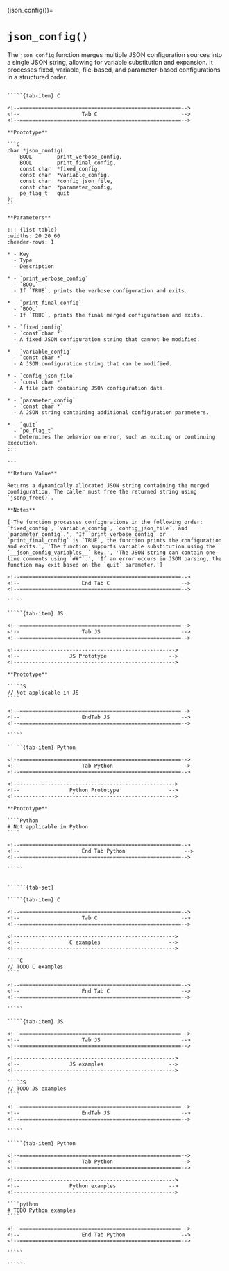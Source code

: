 <!-- ============================================================== -->
(json_config())=
# `json_config()`
<!-- ============================================================== -->

The `json_config` function merges multiple JSON configuration sources into a single JSON string, allowing for variable substitution and expansion. It processes fixed, variable, file-based, and parameter-based configurations in a structured order.

<!------------------------------------------------------------>
<!--                    Prototypes                          -->
<!------------------------------------------------------------>

``````{tab-set}

`````{tab-item} C

<!--====================================================-->
<!--                    Tab C                           -->
<!--====================================================-->

**Prototype**

```C
char *json_config(
    BOOL        print_verbose_config,
    BOOL        print_final_config,
    const char  *fixed_config,
    const char  *variable_config,
    const char  *config_json_file,
    const char  *parameter_config,
    pe_flag_t   quit
);
```

**Parameters**

::: {list-table}
:widths: 20 20 60
:header-rows: 1

* - Key
  - Type
  - Description

* - `print_verbose_config`
  - `BOOL`
  - If `TRUE`, prints the verbose configuration and exits.

* - `print_final_config`
  - `BOOL`
  - If `TRUE`, prints the final merged configuration and exits.

* - `fixed_config`
  - `const char *`
  - A fixed JSON configuration string that cannot be modified.

* - `variable_config`
  - `const char *`
  - A JSON configuration string that can be modified.

* - `config_json_file`
  - `const char *`
  - A file path containing JSON configuration data.

* - `parameter_config`
  - `const char *`
  - A JSON string containing additional configuration parameters.

* - `quit`
  - `pe_flag_t`
  - Determines the behavior on error, such as exiting or continuing execution.
:::

---

**Return Value**

Returns a dynamically allocated JSON string containing the merged configuration. The caller must free the returned string using `jsonp_free()`.

**Notes**

['The function processes configurations in the following order: `fixed_config`, `variable_config`, `config_json_file`, and `parameter_config`.', 'If `print_verbose_config` or `print_final_config` is `TRUE`, the function prints the configuration and exits.', 'The function supports variable substitution using the `__json_config_variables__` key.', 'The JSON string can contain one-line comments using `##^`.', 'If an error occurs in JSON parsing, the function may exit based on the `quit` parameter.']

<!--====================================================-->
<!--                    End Tab C                       -->
<!--====================================================-->

`````

`````{tab-item} JS

<!--====================================================-->
<!--                    Tab JS                          -->
<!--====================================================-->

<!---------------------------------------------------->
<!--                JS Prototype                    -->
<!---------------------------------------------------->

**Prototype**

````JS
// Not applicable in JS
````

<!--====================================================-->
<!--                    EndTab JS                       -->
<!--====================================================-->

`````

`````{tab-item} Python

<!--====================================================-->
<!--                    Tab Python                      -->
<!--====================================================-->

<!---------------------------------------------------->
<!--                Python Prototype                -->
<!---------------------------------------------------->

**Prototype**

````Python
# Not applicable in Python
````

<!--====================================================-->
<!--                    End Tab Python                   -->
<!--====================================================-->

`````

``````

<!------------------------------------------------------------>
<!--                    Examples                            -->
<!------------------------------------------------------------>

```````{dropdown} Examples

``````{tab-set}

`````{tab-item} C

<!--====================================================-->
<!--                    Tab C                           -->
<!--====================================================-->

<!---------------------------------------------------->
<!--                C examples                      -->
<!---------------------------------------------------->

````C
// TODO C examples
````

<!--====================================================-->
<!--                    End Tab C                       -->
<!--====================================================-->

`````

`````{tab-item} JS

<!--====================================================-->
<!--                    Tab JS                          -->
<!--====================================================-->

<!---------------------------------------------------->
<!--                JS examples                     -->
<!---------------------------------------------------->

````JS
// TODO JS examples
````

<!--====================================================-->
<!--                    EndTab JS                       -->
<!--====================================================-->

`````

`````{tab-item} Python

<!--====================================================-->
<!--                    Tab Python                      -->
<!--====================================================-->

<!---------------------------------------------------->
<!--                Python examples                 -->
<!---------------------------------------------------->

````python
# TODO Python examples
````

<!--====================================================-->
<!--                    End Tab Python                  -->
<!--====================================================-->

`````

``````

```````

